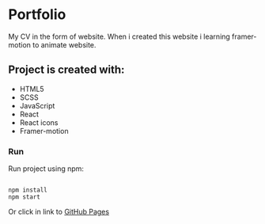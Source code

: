 <h1>Portfolio</h1>
<p>My CV in the form of website. When i created this website i learning framer-motion to animate website.</p>

<h2>Project is created with:</h2>
<ul>
  <li>HTML5</li>
  <li>SCSS</li>
  <li>JavaScript</li>
  <li>React</li>
  <li>React icons</li>
  <li>Framer-motion</li>
 </ul>
 
<h3>Run</h3>
<p>Run project using npm: </p>

```

npm install
npm start

```

Or click in link to [GitHub Pages](https://mateusz-wdowiak.github.io/portfolio/)





